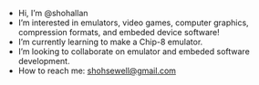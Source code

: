 - Hi, I’m @shohallan
- I’m interested in emulators, video games, computer graphics, compression formats, and embeded device software!
- I’m currently learning to make a Chip-8 emulator.
- I’m looking to collaborate on emulator and embeded software development.
- How to reach me: shohsewell@gmail.com
